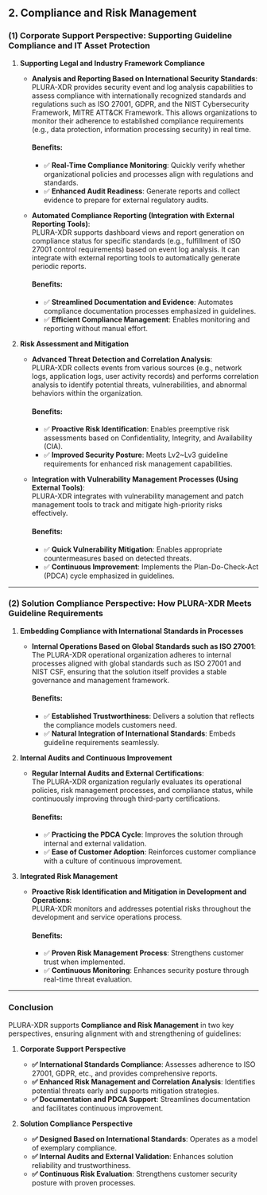 ## **2. Compliance and Risk Management**

### **(1) Corporate Support Perspective: Supporting Guideline Compliance and IT Asset Protection**

1. **Supporting Legal and Industry Framework Compliance**  
   - **Analysis and Reporting Based on International Security Standards**:  
     PLURA-XDR provides security event and log analysis capabilities to assess compliance with internationally recognized standards and regulations such as ISO 27001, GDPR, and the NIST Cybersecurity Framework, MITRE ATT&CK Framework. This allows organizations to monitor their adherence to established compliance requirements (e.g., data protection, information processing security) in real time.  

     #### Benefits:
     - ✅ **Real-Time Compliance Monitoring**: Quickly verify whether organizational policies and processes align with regulations and standards.  
     - ✅ **Enhanced Audit Readiness**: Generate reports and collect evidence to prepare for external regulatory audits.  

   - **Automated Compliance Reporting (Integration with External Reporting Tools)**:  
     PLURA-XDR supports dashboard views and report generation on compliance status for specific standards (e.g., fulfillment of ISO 27001 control requirements) based on event log analysis. It can integrate with external reporting tools to automatically generate periodic reports.  

     #### Benefits:
     - ✅ **Streamlined Documentation and Evidence**: Automates compliance documentation processes emphasized in guidelines.  
     - ✅ **Efficient Compliance Management**: Enables monitoring and reporting without manual effort.  

2. **Risk Assessment and Mitigation**  
   - **Advanced Threat Detection and Correlation Analysis**:  
     PLURA-XDR collects events from various sources (e.g., network logs, application logs, user activity records) and performs correlation analysis to identify potential threats, vulnerabilities, and abnormal behaviors within the organization.  

     #### Benefits:
     - ✅ **Proactive Risk Identification**: Enables preemptive risk assessments based on Confidentiality, Integrity, and Availability (CIA).  
     - ✅ **Improved Security Posture**: Meets Lv2~Lv3 guideline requirements for enhanced risk management capabilities.  

   - **Integration with Vulnerability Management Processes (Using External Tools)**:  
     PLURA-XDR integrates with vulnerability management and patch management tools to track and mitigate high-priority risks effectively.  

     #### Benefits:
     - ✅ **Quick Vulnerability Mitigation**: Enables appropriate countermeasures based on detected threats.  
     - ✅ **Continuous Improvement**: Implements the Plan-Do-Check-Act (PDCA) cycle emphasized in guidelines.  

---

### **(2) Solution Compliance Perspective: How PLURA-XDR Meets Guideline Requirements**

1. **Embedding Compliance with International Standards in Processes**  
   - **Internal Operations Based on Global Standards such as ISO 27001**:  
     The PLURA-XDR operational organization adheres to internal processes aligned with global standards such as ISO 27001 and NIST CSF, ensuring that the solution itself provides a stable governance and management framework.  

     #### Benefits:
     - ✅ **Established Trustworthiness**: Delivers a solution that reflects the compliance models customers need.  
     - ✅ **Natural Integration of International Standards**: Embeds guideline requirements seamlessly.  

2. **Internal Audits and Continuous Improvement**  
   - **Regular Internal Audits and External Certifications**:  
     The PLURA-XDR organization regularly evaluates its operational policies, risk management processes, and compliance status, while continuously improving through third-party certifications.  

     #### Benefits:
     - ✅ **Practicing the PDCA Cycle**: Improves the solution through internal and external validation.  
     - ✅ **Ease of Customer Adoption**: Reinforces customer compliance with a culture of continuous improvement.  

3. **Integrated Risk Management**  
   - **Proactive Risk Identification and Mitigation in Development and Operations**:  
     PLURA-XDR monitors and addresses potential risks throughout the development and service operations process.  

     #### Benefits:
     - ✅ **Proven Risk Management Process**: Strengthens customer trust when implemented.  
     - ✅ **Continuous Monitoring**: Enhances security posture through real-time threat evaluation.  

---

### **Conclusion**

PLURA-XDR supports **Compliance and Risk Management** in two key perspectives, ensuring alignment with and strengthening of guidelines:

1. **Corporate Support Perspective**  
   - **✅ International Standards Compliance**: Assesses adherence to ISO 27001, GDPR, etc., and provides comprehensive reports.  
   - **✅ Enhanced Risk Management and Correlation Analysis**: Identifies potential threats early and supports mitigation strategies.  
   - **✅ Documentation and PDCA Support**: Streamlines documentation and facilitates continuous improvement.  

2. **Solution Compliance Perspective**  
   - **✅ Designed Based on International Standards**: Operates as a model of exemplary compliance.  
   - **✅ Internal Audits and External Validation**: Enhances solution reliability and trustworthiness.  
   - **✅ Continuous Risk Evaluation**: Strengthens customer security posture with proven processes.  
